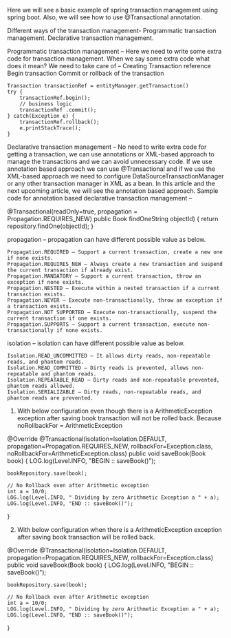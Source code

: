 Here we will see a basic example of spring transaction management using spring boot. Also, we will see how to use @Transactional annotation.

Different ways of the transaction management-
    Programmatic transaction management.
    Declarative transaction management.

Programmatic transaction management – Here we need to write some extra code for transaction management. When we say some extra code what does it mean? We need to take care of –
    Creating Transaction reference
    Begin transaction
    Commit or rollback of the transaction

	Transaction transactionRef = entityManager.getTransaction()                  
	try {  
		transactionRef.begin();                   
		// business logic                   
		transactionRef .commit();  
	} catch(Exception e) {                     
		transactionRef.rollback();  
		e.printStackTrace();                 
	}
	
Declarative transaction management – No need to write extra code for getting a transaction, we can use annotations or XML-based approach to manage the transactions and we can avoid unnecessary code. If we use annotation based approach we can use @Transactional and if we use the XML-based approach we need to configure DataSourceTransactionManager or any other transaction manager in XML as a bean. In this article and the next upcoming article, we will see the annotation based approach.
Sample code for annotation based declarative transaction management –

@Transactional(readOnly=true, propagation = Propagation.REQUIRES_NEW)
public Book findOneString objectId) {
	return repository.findOne(objectId);
}

propagation – propagation can have different possible value as below.

    Propagation.REQUIRED – Support a current transaction, create a new one if none exists.
    Propagation.REQUIRES_NEW – Always create a new transaction and suspend the current transaction if already exist.
    Propagation.MANDATORY – Support a current transaction, throw an exception if none exists.
    Propagation.NESTED – Execute within a nested transaction if a current transaction exists.
    Propagation.NEVER – Execute non-transactionally, throw an exception if a transaction exists.
    Propagation.NOT_SUPPORTED – Execute non-transactionally, suspend the current transaction if one exists.
    Propagation.SUPPORTS – Support a current transaction, execute non-transactionally if none exists.

	
isolation – isolation can have different possible value as below.

    Isolation.READ_UNCOMMITTED – It allows dirty reads, non-repeatable reads, and phantom reads.
    Isolation.READ_COMMITTED – Dirty reads is prevented, allows non-repeatable and phantom reads.
    Isolation.REPEATABLE_READ – Dirty reads and non-repeatable prevented, phantom reads allowed.
    Isolation.SERIALIZABLE – Dirty reads, non-repeatable reads, and phantom reads are prevented.



1. With below configuration even though there is a ArithmeticException exception after saving book transaction will not be rolled back. Because noRollbackFor = ArithmeticException

@Override
@Transactional(isolation=Isolation.DEFAULT, propagation=Propagation.REQUIRES_NEW, rollbackFor=Exception.class, noRollbackFor=ArithmeticException.class)
public void saveBook(Book book) {
	LOG.log(Level.INFO, "BEGIN :: saveBook()");
		
	bookRepository.save(book);
	
	// No Rollback even after Arithmetic exception
	int a = 10/0;
	LOG.log(Level.INFO, " Dividing by zero Arithmetic Exception a " + a);
	LOG.log(Level.INFO, "END :: saveBook()");
}

2. With below configuration when there is a ArithmeticException exception after saving book transaction will be rolled back.

@Override
@Transactional(isolation=Isolation.DEFAULT, propagation=Propagation.REQUIRES_NEW, rollbackFor=Exception.class)
public void saveBook(Book book) {
	LOG.log(Level.INFO, "BEGIN :: saveBook()");
		
	bookRepository.save(book);
	
	// No Rollback even after Arithmetic exception
	int a = 10/0;
	LOG.log(Level.INFO, " Dividing by zero Arithmetic Exception a " + a);
	LOG.log(Level.INFO, "END :: saveBook()");
}

